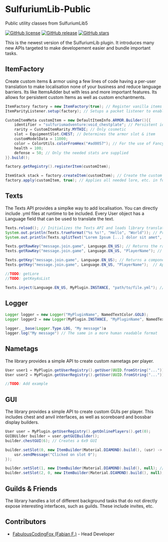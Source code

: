 # SulfuriumLib-Public
Public utility classes from SulfuriumLib5

[![GitHub license](https://img.shields.io/github/license/SulfuriumServers/SulfuriumLib-Public.svg)](https://github.com/SulfuriumServers/SulfuriumLib-Public/blob/master/LICENSE)
[![GitHub release](https://img.shields.io/github/release/SulfuriumServers/SulfuriumLib-Public.svg)](https://GitHub.com/SulfuriumServers/SulfuriumLib-Public/releases/)
[![GitHub stars](https://img.shields.io/github/stars/SulfuriumServers/SulfuriumLib-Public.svg)](https://GitHub.com/SulfuriumServers/SulfuriumLib-Public/stargazers/)

This is the newest version of the SulfuriumLib plugin. It introduces many new APIs targeted to make developement easier and bundle important tasks.

## ItemFactory

Create custom items & armor using a few lines of code having a per-user translation to make localisation none of your business and reduce language barriers. Its like ItemsAdder but with less and more important features. Its allows for persistent custom Items as well as custom enchantments.

```java
ItemFactory factory = new ItemFactory(true); // Register vanilla items
ItemParityListener.setup(factory); // Setups a packet listener to enable localisation

CustomItemMeta customItem = new DefaultItemInfo.ARMOR.Builder(){{
    identifier = "sulfuriumadventure:void_chestplate"; // Persistent identifier for the item
    rarity = CustomItemRarity.MYTHIC; // Only cosmetic
    slot = EquipmentSlot.CHEST; // Determines the armor slot & item
    customModelData = 11000;
    color = ColorUtils.colorFromHex("#ad0057"); // For the use of FancyPants
    health = 100;
    defense = 50; // Only the needed stats are supplied
}}.build();

factory.getRegistry().registerItem(customItem);

ItemStack stack = factory.createItem(customItem); // Create the custom item base stack
factory.apply(customItem, true); // Applies all needed lore, etc. in format easily serializable by the packet listener and overrides all checks if already applied
```

## Texts

The Texts API provides a simplke way to add localisation. You can directly include .yml files at runtime to be included. Every User object has a Language field that can be used to translate the text.

```java
Texts.reload(); // Initializes the Texts API and loads library translations
System.out.println(Texts.trueFormat("%s %s!", "Hello", "World")); // Prints "Hello World!. Like string formating but only with %s so it doesnt interfere with other formating"
System.out.println(Texts.splitText("Lorem Ipsum [...] dolor sit amet", 32)); // Splits the text into multiple lines with a max length of 32 characters

Texts.getRawKey("message.join.game", Language.EN_US); // Returns the raw content of the key. Returns the key if not found
Texts.getRawKey("message.join.game", Language.EN_US, "PlayerName"); // Returns the raw content of the key. Returns the key if not found. Applies formating

Texts.getKey("message.join.game", Language.EN_US); // Returns a component serrialized with MiniMessage from the keys value.
Texts.getKey("message.join.game", Language.EN_US, "PlayerName");  // Applies formating

//TODO: getLore
//TODO: getKeyAsList

Texts.inject(Language.EN_US, MyPlugin.INSTANCE, "path/to/file.yml"); // Injects a file into the Texts API
```

## Logger

```java
Logger logger = new Logger("MyPluginName", NamedTextColor.GOLD);
Logger logger2 = new Logger(MyPlugin.INSTANCE, "MyPluginName", NamedTextColor.GOLD); // Creates a special logger for consoles that dont support console coloring

logger.__base(Logger.Type.LOG, "My message")a
logger.log("My message") // The same in a more human readable format
```

## Nametags

The library provides a simple API to create custom nametags per player.

```java
User user1 = MyPlugin.getUserRegistry().getUser(UUID.fromString("..."));
User user2 = MyPlugin.getUserRegistry().getUser(UUID.fromString("..."));

//TODO: Add example
```

## GUI

The library provides a simple API to create custom GUIs per player. This includes chest and anvil interfaces, as well as scoreboard and bossbar display builders.

```java
User user = MyPlugin.getUserRegistry().getOnlinePlayers().get(0);
GUIBUilder builder = user.getGUIBuilder();
builder.chestGUI(6); // Creates a 6x9 GUI

builder.setSlot(0, new ItemBuilder(Material.DIAMOND).build(), (usr) -> {
    usr.sendMessage("Clicked on slot 0");
});

builder.setSlot(1, new ItemBuilder(Material.DIAMOND).build(), null); // No action
builder.setSlot(2, 0, new ItemBuilder(Material.DIAMOND).build(), null); // Slot access using xy coordinates instad of index
```

## Guilds & Friends

The library handles a lot of different background tasks that do not directly expose interesting interfaces, such as guilds. These include invites, etc.

## Contributors

- [FabulousCodingFox (Fabian F.)](https://fabulouscodingfox.github.io/ "Website") - Head Developer
